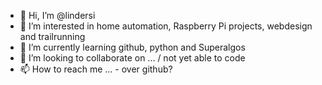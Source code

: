 - 👋 Hi, I’m @lindersi
- 👀 I’m interested in home automation, Raspberry Pi projects, webdesign and trailrunning
- 🌱 I’m currently learning github, python and Superalgos
- 💞️ I’m looking to collaborate on ... / not yet able to code
- 📫 How to reach me ... - over github?

<!---
lindersi/lindersi is a ✨ special ✨ repository because its `README.md` (this file) appears on your GitHub profile.
You can click the Preview link to take a look at your changes.
--->
